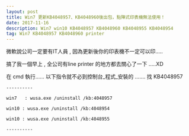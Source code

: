 ```yaml
---
layout: post
title: Win7 更新KB4048957、KB4048960後出包，點陣式印表機無法使用！
date: 2017-11-16
description: Win7 win10 KB4048957 KB4048960 KB4048955 KB4048954
tag: Win7 KB4048957 KB4048960 printer
--- 
```


微軟說公司一定要有IT人員 , 因為更新後你的印表機不一定可以印.....

搞了我一個早上 , 全公司有line printer 的地方都去關心了一下 .....XD

在 cmd 執行...... 以下指令就不必到控制台_程式_安裝的 ....... 找 KB4048957

```
----------

win7   : wusa.exe /uninstall /kb:4048957

win10 : wusa.exe /uninstall /kb:4048954

win10 : wusa.exe /uninstall /kb:4048955

----------
```
